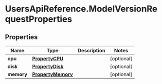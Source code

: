# UsersApiReference.ModelVersionRequestProperties

## Properties

Name | Type | Description | Notes
------------ | ------------- | ------------- | -------------
**cpu** | [**PropertyCPU**](PropertyCPU.md) |  | [optional] 
**disk** | [**PropertyDisk**](PropertyDisk.md) |  | [optional] 
**memory** | [**PropertyMemory**](PropertyMemory.md) |  | [optional] 



